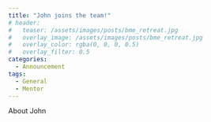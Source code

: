 ```yaml
---
title: "John joins the team!"
# header:
#   teaser: /assets/images/posts/bme_retreat.jpg
#   overlay_image: /assets/images/posts/bme_retreat.jpg
#   overlay_color: rgba(0, 0, 0, 0.5)
#   overlay_filter: 0.5
categories:
  - Announcement
tags:
  - General
  - Mentor
---
```


About John